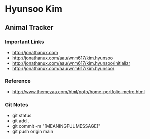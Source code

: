 # Hyunsoo Kim

## Animal Tracker

### Important Links

- http://jonathanux.com
- http://jonathanux.com/aau/wnm617/kim.hyunsoo
- http://jonathanux.com/aau/wnm617/kim.hyunsoo/initializr
- http://jonathanux.com/aau/wnm617/kim.hyunsoo/

### Reference

- http://www.themezaa.com/html/pofo/home-portfolio-metro.html

### Git Notes

- git status
- git add .
- git commit -m "[MEANINGFUL MESSAGE]"
- git push origin main